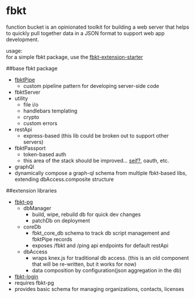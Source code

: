 # fbkt
function bucket is an opinionated toolkit for building a web server that helps to quickly pull together data in a JSON format to support web app development.

usage:  
for a simple fbkt package, use the <a href="https://github.com/stlbucket/fbkt-extension-starter">fbkt-extension-starter</a>

##base fbkt package
- <a href="https://github.com/stlbucket/fbkt/blob/master/Fbkt/coreLibs/fbktPipe/fbktPipe/index.js">fbktPipe</a>
  - custom pipeline pattern for developing server-side code
- fbktServer
- utility
  - file i/o
  - handlebars templating
  - crypto
  - custom errors
- restApi
  - express-based (this lib could be broken out to support other servers)
- fbktPassport 
  - token-based auth
  - this area of the stack should be improved...  <a href="https://github.com/paypal/seifnode">seif?</a>, oauth, etc.
 - graphQl
  - dynamically compose a graph-ql schema from multiple fbkt-based libs, extending dbAccess.composite structure

##extension libraries
- <a href="https://github.com/stlbucket/fbkt-pg">fbkt-pg</a>
  - dbManager
    - build, wipe, rebuild db for quick dev changes
    - patchDb on deployment
  - coreDb
    - fbkt_core_db schema to track db script management and fbktPipe records
    - exposes /fbkt and /ping api endpoints for default restApi
  - dbAccess
    - wraps knex.js for traditional db access.  (this is an old component that will be re-written, but it works for now)
    - data composition by configuration(json aggregation in the db)
- <a href="https://github.com/stlbucket/fbkt-login">fbkt-login</a>
 - requires fbkt-pg
 - provides basic schema for managing organizations, contacts, licenses
